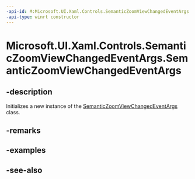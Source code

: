 ```yaml
---
-api-id: M:Microsoft.UI.Xaml.Controls.SemanticZoomViewChangedEventArgs.#ctor
-api-type: winrt constructor
---
```


<!-- Method syntax
public SemanticZoomViewChangedEventArgs()
-->

# Microsoft.UI.Xaml.Controls.SemanticZoomViewChangedEventArgs.SemanticZoomViewChangedEventArgs

## -description
Initializes a new instance of the [SemanticZoomViewChangedEventArgs](semanticzoomviewchangedeventargs.md) class.

## -remarks

## -examples

## -see-also
